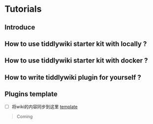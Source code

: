 # Tutorials

## Introduce

## How to use tiddlywiki starter kit with locally ?

## How to use tiddlywiki starter kit with docker ?

## How to write tiddlywiki plugin for yourself ?

## Plugins template

- [ ] 将wiki的内容同步到这里
[template](https://github.com/oeyoews/tiddlywiki-starter-kit/tree/main/templates/new-plugin)


> Coming
